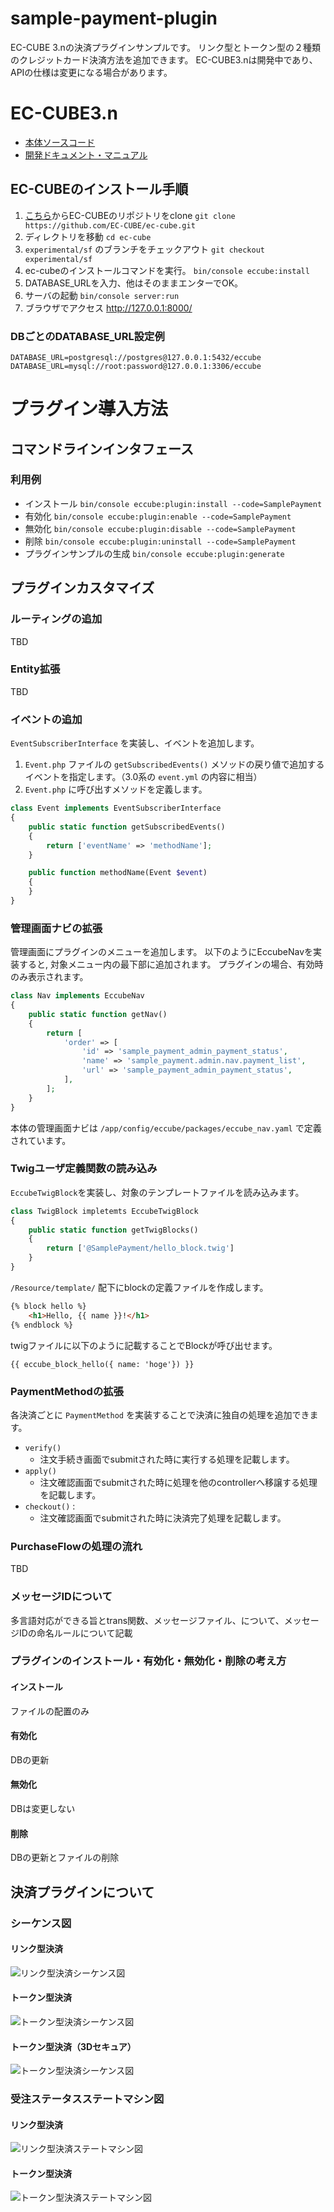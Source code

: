 # sample-payment-plugin
EC-CUBE 3.nの決済プラグインサンプルです。
リンク型とトークン型の２種類のクレジットカード決済方法を追加できます。
EC-CUBE3.nは開発中であり、APIの仕様は変更になる場合があります。

# EC-CUBE3.n

- [本体ソースコード](https://github.com/EC-CUBE/ec-cube/tree/experimental/sf)
- [開発ドキュメント・マニュアル](http://doc3n.ec-cube.net/)

## EC-CUBEのインストール手順

1. [こちら](https://github.com/EC-CUBE/ec-cube)からEC-CUBEのリポジトリをclone
```git clone https://github.com/EC-CUBE/ec-cube.git```
1. ディレクトリを移動
```cd ec-cube```
1. `experimental/sf` のブランチをチェックアウト
```git checkout experimental/sf```
1. ec-cubeのインストールコマンドを実行。
```bin/console eccube:install```
1. DATABASE_URLを入力、他はそのままエンターでOK。
1. サーバの起動
```bin/console server:run```
1. ブラウザでアクセス
http://127.0.0.1:8000/

### DBごとのDATABASE_URL設定例

```
DATABASE_URL=postgresql://postgres@127.0.0.1:5432/eccube
DATABASE_URL=mysql://root:password@127.0.0.1:3306/eccube
```

# プラグイン導入方法

## コマンドラインインタフェース

### 利用例
- インストール
`bin/console eccube:plugin:install --code=SamplePayment`
- 有効化
`bin/console eccube:plugin:enable --code=SamplePayment`
- 無効化
`bin/console eccube:plugin:disable --code=SamplePayment`
- 削除
`bin/console eccube:plugin:uninstall --code=SamplePayment`
- プラグインサンプルの生成
`bin/console eccube:plugin:generate`

## プラグインカスタマイズ

### ルーティングの追加

TBD

### Entity拡張

TBD

### イベントの追加

`EventSubscriberInterface` を実装し、イベントを追加します。
1. `Event.php` ファイルの `getSubscribedEvents()` メソッドの戻り値で追加するイベントを指定します。（3.0系の `event.yml` の内容に相当）
1. `Event.php` に呼び出すメソッドを定義します。

```php
class Event implements EventSubscriberInterface
{
    public static function getSubscribedEvents()
    {
        return ['eventName' => 'methodName'];
    }

    public function methodName(Event $event)
    {
    }
}
```


### 管理画面ナビの拡張

管理画面にプラグインのメニューを追加します。
以下のようにEccubeNavを実装すると, 対象メニュー内の最下部に追加されます。
プラグインの場合、有効時のみ表示されます。

```php
class Nav implements EccubeNav
{
    public static function getNav()
    {
        return [
            'order' => [
                'id' => 'sample_payment_admin_payment_status',
                'name' => 'sample_payment.admin.nav.payment_list',
                'url' => 'sample_payment_admin_payment_status',
            ],
        ];
    }
}
```

本体の管理画面ナビは `/app/config/eccube/packages/eccube_nav.yaml` で定義されています。

### Twigユーザ定義関数の読み込み

`EccubeTwigBlock`を実装し、対象のテンプレートファイルを読み込みます。

```php
class TwigBlock impletemts EccubeTwigBlock
{
    public static function getTwigBlocks()
    {
        return ['@SamplePayment/hello_block.twig']
    }
}
```

`/Resource/template/` 配下にblockの定義ファイルを作成します。

```html
{% block hello %}
    <h1>Hello, {{ name }}!</h1>
{% endblock %}
```

twigファイルに以下のように記載することでBlockが呼び出せます。

```
{{ eccube_block_hello({ name: 'hoge'}) }}
```

### PaymentMethodの拡張

各決済ごとに `PaymentMethod` を実装することで決済に独自の処理を追加できます。

- `verify()`
  - 注文手続き画面でsubmitされた時に実行する処理を記載します。
- `apply()`
  - 注文確認画面でsubmitされた時に処理を他のcontrollerへ移譲する処理を記載します。
- `checkout()` :
  - 注文確認画面でsubmitされた時に決済完了処理を記載します。

### PurchaseFlowの処理の流れ

TBD

### メッセージIDについて

多言語対応ができる旨とtrans関数、メッセージファイル、について、メッセージIDの命名ルールについて記載

### プラグインのインストール・有効化・無効化・削除の考え方

#### インストール
ファイルの配置のみ

#### 有効化
DBの更新

#### 無効化
DBは変更しない

#### 削除
DBの更新とファイルの削除


## 決済プラグインについて

### シーケンス図

#### リンク型決済

![リンク型決済シーケンス図](https://github.com/okazy/sample-payment-plugin/raw/images/LinkPaymentSequenceDiagram.png "リンク型決済シーケンス図")

#### トークン型決済

![トークン型決済シーケンス図](https://github.com/okazy/sample-payment-plugin/raw/images/TokenPaymentSequenceDiagram.png "トークン型決済シーケンス図")

#### トークン型決済（3Dセキュア）

![トークン型決済シーケンス図](https://github.com/okazy/sample-payment-plugin/raw/images/TokenPaymentSequenceDiagram_3D.png "トークン型決済シーケンス図")

### 受注ステータスステートマシン図

#### リンク型決済

![リンク型決済ステートマシン図](https://github.com/okazy/sample-payment-plugin/raw/images/LinkPaymentStateMachineDiagram.png "リンク型決済ステートマシン図")

#### トークン型決済

![トークン型決済ステートマシン図](https://github.com/okazy/sample-payment-plugin/raw/images/TokenPaymentStateMachineDiagram.png "トークン型決済ステートマシン図")


